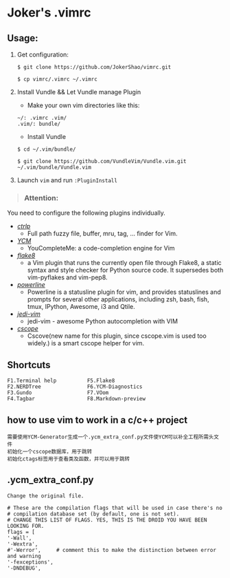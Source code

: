 # Joker's .vimrc

## Usage:

1. Get configuration:

    ```
    $ git clone https://github.com/JokerShao/vimrc.git

    $ cp vimrc/.vimrc ~/.vimrc
    ```

2. Install Vundle && Let Vundle manage Plugin

    - Make your own vim directories like this:

    ```
    ~/: .vimrc .vim/
    .vim/: bundle/
    ```

    - Install Vundle

    ```
    $ cd ~/.vim/bundle/

    $ git clone https://github.com/VundleVim/Vundle.vim.git ~/.vim/bundle/Vundle.vim
    ```

3. Launch `vim` and run `:PluginInstall`

> ### Attention:
You need to configure the following plugins individually.
- [*ctrlp*][1]
    - Full path fuzzy file, buffer, mru, tag, ... finder for Vim.
- [*YCM*][2]
    - YouCompleteMe: a code-completion engine for Vim
- [*flake8*][3]
    - a Vim plugin that runs the currently open file through Flake8, a static syntax and style checker for Python source code. It supersedes both vim-pyflakes and vim-pep8.
- [*powerline*][4]
    - Powerline is a statusline plugin for vim, and provides statuslines and prompts for several other applications, including zsh, bash, fish, tmux, IPython, Awesome, i3 and Qtile.
- [*jedi-vim*][5]
    - jedi-vim - awesome Python autocompletion with VIM
- [*cscope*][6]
    - Cscove(new name for this plugin, since cscope.vim is used too widely.) is a smart cscope helper for vim.

## Shortcuts

    F1.Terminal help          F5.Flake8
    F2.NERDTree               F6.YCM-Diagnostics
    F3.Gundo                  F7.VOom
    F4.Tagbar                 F8.Markdown-preview

## how to use vim to work in a c/c++ project

    需要使用YCM-Generator生成一个.ycm_extra_conf.py文件使YCM可以补全工程所需头文件
    初始化一个cscope数据库，用于跳转
    初始化ctags标签用于查看类及函数，并可以用于跳转

## .ycm_extra_conf.py

    Change the original file.

    # These are the compilation flags that will be used in case there's no
    # compilation database set (by default, one is not set).
    # CHANGE THIS LIST OF FLAGS. YES, THIS IS THE DROID YOU HAVE BEEN LOOKING FOR.
    flags = [
    '-Wall',
    '-Wextra',
    #'-Werror',     # comment this to make the distinction between error and warning
    '-fexceptions',
    '-DNDEBUG',

[1]:https://github.com/kien/ctrlp.vim
[2]:https://github.com/Valloric/YouCompleteMe
[3]:https://github.com/nvie/vim-flake8
[4]:https://github.com/powerline/powerline
[5]:https://github.com/davidhalter/jedi-vim
[6]:https://github.com/brookhong/cscope.vim
